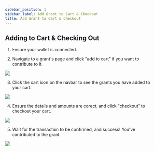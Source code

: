 ```yaml
---
sidebar_position: 1
sidebar_label: Add Grant to Cart & Checkout
title: Add Grant to Cart & Checkout
---
```


## Adding to Cart & Checking Out

1. Ensure your wallet is connected. 

2. Navigate to a grant's page and click "add to cart" if you want to contribute to it.

![](/img/add-to-cart-1.png)

3. Click the cart icon on the navbar to see the grants you have added to your cart. 

![](/img/add-to-cart-2.png)

4. Ensure the details and amounts are corect, and click "checkout" to checkout your cart. 

![](/img/add-to-cart-3.png)

5. Wait for the transaction to be confirmed, and success! You've contributed to the grant.

![](/img/add-to-cart-4.png)
